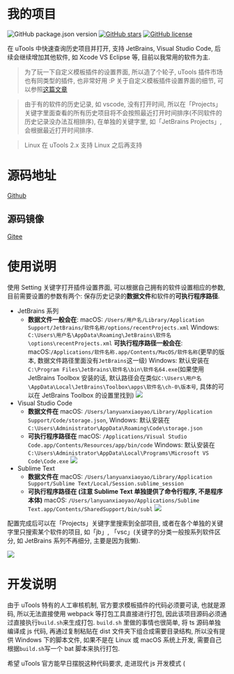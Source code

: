 # 我的项目

![GitHub package.json version](https://img.shields.io/github/package-json/v/LanyuanXiaoyao-Studio/utools-recent-projects)
[![GitHub stars](https://img.shields.io/github/stars/LanyuanXiaoyao-Studio/utools-recent-projects)](https://github.com/LanyuanXiaoyao-Studio/utools-recent-projects/stargazers)
[![GitHub license](https://img.shields.io/github/license/LanyuanXiaoyao-Studio/utools-recent-projects)](https://github.com/LanyuanXiaoyao-Studio/utools-recent-projects)

在 uTools 中快速查询历史项目并打开, 支持 JetBrains, Visual Studio Code, 后续会继续增加其他软件, 如 Xcode VS Eclipse 等, 目前以我常用的软件为主.

> 为了玩一下自定义模板插件的设置界面, 所以造了个轮子, uTools 插件市场也有同类型的插件, 也非常好用 :P
> 关于自定义模板插件设置界面的细节, 可以参照[这篇文章](https://yuanliao.info/d/3979)

> 由于有的软件的历史记录, 如 vscode, 没有打开时间, 所以在「Projects」关键字里面查看的所有历史项目将不会按照最近打开时间排序(不同软件的历史记录没办法互相排序), 在单独的关键字里, 如「JetBrains Projects」, 会根据最近打开时间排序.

> Linux 在 uTools 2.x 支持 Linux 之后再支持

# 源码地址

[Github](https://github.com/LanyuanXiaoyao-Studio/utools-recent-projects)

## 源码镜像

[Gitee](https://gitee.com/LanyuanXiaoyao-Studio/utools-recent-projects)

# 使用说明

使用 Setting 关键字打开插件设置界面, 可以根据自己拥有的软件设置相应的参数, 目前需要设置的参数有两个: 保存历史记录的**数据文件**和软件的**可执行程序路径**.

- JetBrains 系列
    - **数据文件一般会在**:
      macOS: `/Users/用户名/Library/Application Support/JetBrains/软件名称/options/recentProjects.xml`
      Windows: `C:\Users\用户名\AppData\Roaming\JetBrains\软件名\options\recentProjects.xml`
      **可执行程序路径一般会在**:
      macOS:`/Applications/软件名称.app/Contents/MacOS/软件名称`(更早的版本, 数据文件路径里面没有`JetBrains`这一级)
      Windows: 默认安装在`C:\Program Files\JetBrains\软件名\bin\软件名64.exe`(如果使用 JetBrains Toolbox 安装的话,
      默认路径会在类似`C:\Users\用户名\AppData\Local\JetBrains\Toolbox\apps\软件名\ch-0\版本号`, 具体的可以在 JetBrains Toolbox 的设置里找到)
      ![](https://z3.ax1x.com/2021/08/04/fktJsJ.png)
- Visual Studio Code
    - **数据文件在**
      macOS: `/Users/lanyuanxiaoyao/Library/Application Support/Code/storage.json`, Windows:
      默认安装在`C:\Users\Administrator\AppData\Roaming\Code\storage.json`
    - **可执行程序路径在**
      macOS: `/Applications/Visual Studio Code.app/Contents/Resources/app/bin/code`
      Windows: 默认安装在`C:\Users\Administrator\AppData\Local\Programs\Microsoft VS Code\Code.exe`
      ![](https://z3.ax1x.com/2021/08/04/fktRot.png)
- Sublime Text
    - **数据文件在**
      macOS: `/Users/lanyuanxiaoyao/Library/Application Support/Sublime Text/Local/Session.sublime_session`
    - **可执行程序路径在 (注意 Sublime Text 单独提供了命令行程序, 不是程序本体)**
      macOS: `/Users/lanyuanxiaoyao/Applications/Sublime Text.app/Contents/SharedSupport/bin/subl`
      ![](https://z3.ax1x.com/2021/08/09/f8UijS.png)

配置完成后可以在「Projects」关键字里搜索到全部项目, 或者在各个单独的关键字里只搜索某个软件的项目, 如「jb」, 「vsc」(关键字的分类一般按系列软件区分, 如 JetBrains 系列不再细分, 主要是因为我懒).

![](https://z3.ax1x.com/2021/08/04/fkUt4x.png)

# 开发说明

由于 uTools 特有的人工审核机制, 官方要求模板插件的代码必须要可读, 也就是源码, 所以无法直接使用 webpack 等打包工具直接进行打包, 因此该项目源码必须通过直接执行`build.sh`来生成打包. `build.sh`
里做的事情也很简单, 将 ts 源码单独编译成 js 代码, 再通过复制粘贴在 dist 文件夹下组合成需要目录结构, 所以没有提供 Windows 下的脚本文件, 如果不是在 Linux 或 macOS 系统上开发,
需要自己根据`build.sh`写一个 bat 脚本来执行打包.

希望 uTools 官方能早日摆脱这种代码要求, 走进现代 js 开发模式 (
